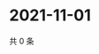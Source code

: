 # 2021-11-01

共 0 条

<!-- BEGIN WEIBO -->
<!-- 最后更新时间 Mon Nov 01 2021 13:10:28 GMT+0800 (China Standard Time) -->

<!-- END WEIBO -->
